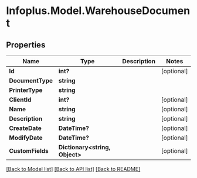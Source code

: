 # Infoplus.Model.WarehouseDocument
## Properties

Name | Type | Description | Notes
------------ | ------------- | ------------- | -------------
**Id** | **int?** |  | [optional] 
**DocumentType** | **string** |  | 
**PrinterType** | **string** |  | 
**ClientId** | **int?** |  | [optional] 
**Name** | **string** |  | [optional] 
**Description** | **string** |  | [optional] 
**CreateDate** | **DateTime?** |  | [optional] 
**ModifyDate** | **DateTime?** |  | [optional] 
**CustomFields** | **Dictionary&lt;string, Object&gt;** |  | [optional] 

[[Back to Model list]](../README.md#documentation-for-models) [[Back to API list]](../README.md#documentation-for-api-endpoints) [[Back to README]](../README.md)

